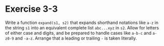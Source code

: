 # Exercise 3-3

Write a function `expand(s1, s2)` that expands shorthand notations like `a-z` in the string `s1` into an equivalent
complete list `abc...xyz` in `s2`. Allow for letters of either case and digits, and be prepared to handle cases
like `a-b-c` and `a-z0-9` and `-a-z`. Arrange that a leading or trailing `-` is taken literally.

